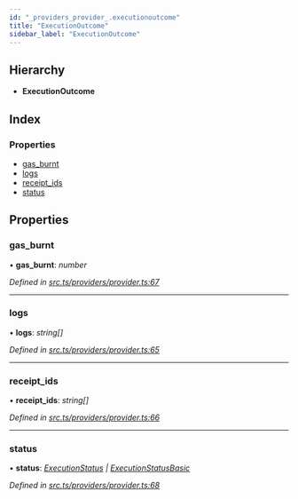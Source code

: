 ```yaml
---
id: "_providers_provider_.executionoutcome"
title: "ExecutionOutcome"
sidebar_label: "ExecutionOutcome"
---
```


## Hierarchy

* **ExecutionOutcome**

## Index

### Properties

* [gas_burnt](_providers_provider_.executionoutcome.md#gas_burnt)
* [logs](_providers_provider_.executionoutcome.md#logs)
* [receipt_ids](_providers_provider_.executionoutcome.md#receipt_ids)
* [status](_providers_provider_.executionoutcome.md#status)

## Properties

###  gas_burnt

• **gas_burnt**: *number*

*Defined in [src.ts/providers/provider.ts:67](https://github.com/nearprotocol/nearlib/blob/36a8ddc/src.ts/providers/provider.ts#L67)*

___

###  logs

• **logs**: *string[]*

*Defined in [src.ts/providers/provider.ts:65](https://github.com/nearprotocol/nearlib/blob/36a8ddc/src.ts/providers/provider.ts#L65)*

___

###  receipt_ids

• **receipt_ids**: *string[]*

*Defined in [src.ts/providers/provider.ts:66](https://github.com/nearprotocol/nearlib/blob/36a8ddc/src.ts/providers/provider.ts#L66)*

___

###  status

• **status**: *[ExecutionStatus](_providers_provider_.executionstatus.md) | [ExecutionStatusBasic](../enums/_providers_provider_.executionstatusbasic.md)*

*Defined in [src.ts/providers/provider.ts:68](https://github.com/nearprotocol/nearlib/blob/36a8ddc/src.ts/providers/provider.ts#L68)*
